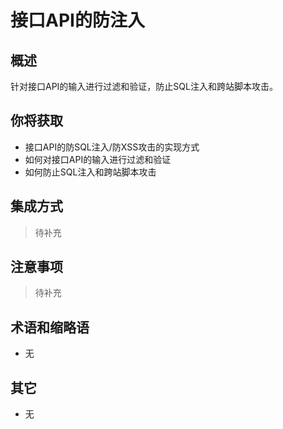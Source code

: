 # 接口API的防注入

## 概述

针对接口API的输入进行过滤和验证，防止SQL注入和跨站脚本攻击。

## 你将获取

- 接口API的防SQL注入/防XSS攻击的实现方式
- 如何对接口API的输入进行过滤和验证
- 如何防止SQL注入和跨站脚本攻击


## 集成方式

> 待补充

## 注意事项

> 待补充

## 术语和缩略语

- 无

## 其它

- 无
